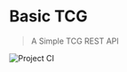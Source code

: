 # Basic TCG

> A Simple TCG REST API

![Project CI](https://github.com/heitor-ps/basic-tcg/workflows/Project%20CI/badge.svg)
